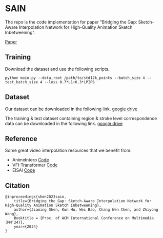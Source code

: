 # SAIN

The repo is the code implementation for paper "Bridging the Gap: Sketch-Aware Interpolation Network
for High-Quality Animation Sketch Inbetweening".

[Paper](https://arxiv.org/abs/2308.13273)

## Training
Download the dataset and use the following scripts.
```
python main.py --data_root /path/to/std12k_points --batch_size 4 --test_batch_size 4 --loss 0.7*L1+0.3*LPIPS
```

## Dataset
Our dataset can be downloaded in the following link.
[google drive](https://drive.google.com/file/d/1vyu_ePFN9sFjqxc-sPdSWuSCLnWFVUT7/view?usp=sharing)

The training & test dataset containing region & stroke level correspondence data can be downloaded in the following link.
[google drive](https://drive.google.com/file/d/1VMr2oPQCqUE579dnY4eFGGVAhrgjVR2V/view?usp=sharing)

## Reference
Some great video interpolation resources that we benefit from:

- AnimeInterp [Code](https://github.com/lisiyao21/AnimeInterp.git)
- VFI-Transformer [Code](https://github.com/zhshi0816/Video-Frame-Interpolation-Transformer.git)
- EISAI [Code](https://github.com/ShuhongChen/eisai-anime-interpolator.git) 

## Citation

```
@inproceedings{shen2023sain,
    title={Bridging the Gap: Sketch-Aware Interpolation Network for High-Quality Animation Sketch Inbetweening},
    author={Jiaming Shen, Kun Hu, Wei Bao, Chang Wen Chen, and Zhiyong Wang},
    Booktitle = {Proc. of ACM International Conference on Multimedia (MM’24)},
    year={2024}
}

```
